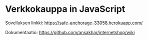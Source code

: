# Verkkokauppa in JavaScript
Sovelluksen linkki: https://safe-anchorage-33058.herokuapp.com/

Dokumentaatio: https://github.com/ansakhar/internetshop/wiki